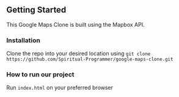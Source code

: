 ## Getting Started
This Google Maps Clone is built using the Mapbox API.

### Installation

Clone the repo into your desired location using `git clone https://github.com/Spiritual-Programmer/google-maps-clone.git`

### How to run our project

Run `index.html` on your preferred browser
